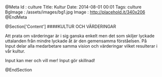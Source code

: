 @Meta
Id : culture
Title: Kultur
Date: 2014-08-01 00:01
Tags: culture
BgImage : /assets/images/bg1.jpg
Image : http://placehold.it/340x206
@EndMeta

@Section['Content']
####KULTUR OCH VÄRDERINGAR

Att prata om värderingar är i sig ganska enkelt men det som skiljer lyckade uttalanden från mindre lyckade åt är den gemensamma förståelsen. På Input delar alla medarbetare samma vision och värderingar vilket resulterar i vår kultur.

Input kan mer och vill mer! Input gör skillnad!

@EndSection